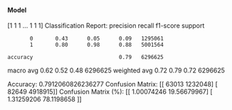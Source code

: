 #### Model
[1 1 1 ... 1 1 1]
Classification Report:
              precision    recall  f1-score   support

           0       0.43      0.05      0.09   1295061
           1       0.80      0.98      0.88   5001564

    accuracy                           0.79   6296625
   macro avg       0.62      0.52      0.48   6296625
weighted avg       0.72      0.79      0.72   6296625

Accuracy: 0.7912060826236277
Confusion Matrix:
[[  63013 1232048]
 [  82649 4918915]]
Confusion Matrix (%):
[[ 1.00074246 19.56679967]
 [ 1.31259206 78.1198658 ]]
